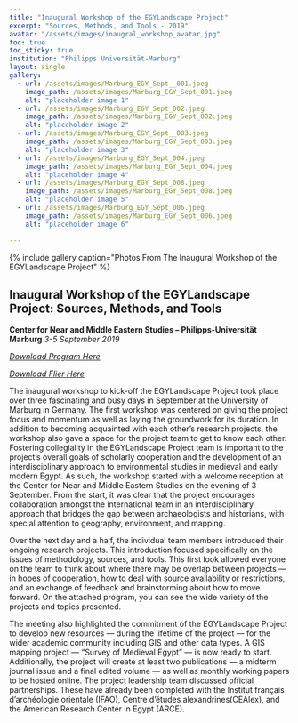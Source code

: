 ```yaml
---
title: "Inaugural Workshop of the EGYLandscape Project"
excerpt: "Sources, Methods, and Tools - 2019"
avatar: "/assets/images/inaugral_workshop_avatar.jpg"
toc: true
toc_sticky: true
institution: "Philipps Universität-Marburg"
layout: single
gallery:
  - url: /assets/images/Marburg_EGY_Sept__001.jpeg
    image_path: /assets/images/Marburg_EGY_Sept_001.jpeg
    alt: "placeholder image 1"
  - url: /assets/images/Marburg_EGY_Sept_002.jpeg
    image_path: /assets/images/Marburg_EGY_Sept_002.jpeg
    alt: "placeholder image 2"
  - url: /assets/images/Marburg_EGY_Sept__003.jpeg
    image_path: /assets/images/Marburg_EGY_Sept_003.jpeg
    alt: "placeholder image 3"
  - url: /assets/images/Marburg_EGY_Sept_004.jpeg
    image_path: /assets/images/Marburg_EGY_Sept_004.jpeg
    alt: "placeholder image 4"
  - url: /assets/images/Marburg_EGY_Sept_008.jpeg
    image_path: /assets/images/Marburg_EGY_Sept_008.jpeg
    alt: "placeholder image 5"
  - url: /assets/images/Marburg_EGY_Sept_006.jpeg
    image_path: /assets/images/Marburg_EGY_Sept_006.jpeg
    alt: "placeholder image 6"

---
```


{% include gallery caption="Photos From The Inaugural Workshop of the EGYLandscape Project" %}

## Inaugural Workshop of the EGYLandscape Project: Sources, Methods, and Tools
**Center for Near and Middle Eastern Studies – Philipps-Universität Marburg**
*3-5 September 2019*

[*Download Program Here*](https://mhshaaban.github.io/minimal-mistakes/workshops/EGYLandscape_Marburg2019_Workshop_Program.pdf)

[*Download Flier Here*](https://mhshaaban.github.io/minimal-mistakes/workshops/EGYLandscapes_Marburg_Flier.jpg)

The inaugural workshop to kick-off the EGYLandscape Project took place over three fascinating and busy days in September at the University of Marburg in Germany. The first workshop was centered on giving the project focus and momentum as well as laying the groundwork for its duration.  In addition to becoming acquainted with each other’s research projects, the workshop also gave a space for the project team to get to know each other. Fostering collegiality in the EGYLandscape Project team is important to the project’s overall goals of scholarly cooperation and the development of an interdisciplinary approach to environmental studies in medieval and early modern Egypt. As such, the workshop started with a welcome reception at the Center for Near and Middle Eastern Studies on the evening of 3 September. From the start, it was clear that the project encourages collaboration amongst the international team in an interdisciplinary approach that bridges the gap between archaeologists and historians, with special attention to geography, environment, and mapping.

Over the next day and a half, the individual team members introduced their ongoing research projects. This introduction focused specifically on the issues of methodology, sources, and tools. This first look allowed everyone on the team to think about where there may be overlap between projects — in hopes of cooperation, how to deal with source availability or restrictions, and an exchange of feedback and brainstorming about how to move forward. On the attached program, you can see the wide variety of the projects and topics presented.
	
The meeting also highlighted the commitment of the EGYLandscape Project to develop new resources — during the lifetime of the project — for the wider academic community including GIS and other data types. A GIS mapping project — “Survey of Medieval Egypt” — is now ready to start. Additionally, the project will create at least two publications — a midterm journal issue and a final edited volume — as well as monthly working papers to be hosted online. The project leadership team discussed official partnerships. These have already been completed with the Institut français d’archéologie orientale (IFAO), Centre d’études alexandrines(CEAlex), and the American Research Center in Egypt (ARCE).
